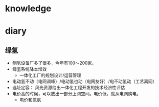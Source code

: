# knowledge


# diary


## 绿氢
- 制氢设备厂多了很多，今年有100～200家。
- 绿氢系统降本增效
	- 一体化工厂的规划设计/运营管理
- 电动氢不动（电网调峰）/电动氢也动（电网友好）/电不动氢动（工艺离网）
- 选址定容： 风光资源给出一体化工程开发的技术经济性评估
- 电价高的时候，可以放出一部分上网空间。电价低，就从电网购电。
	- 电价和氯氨